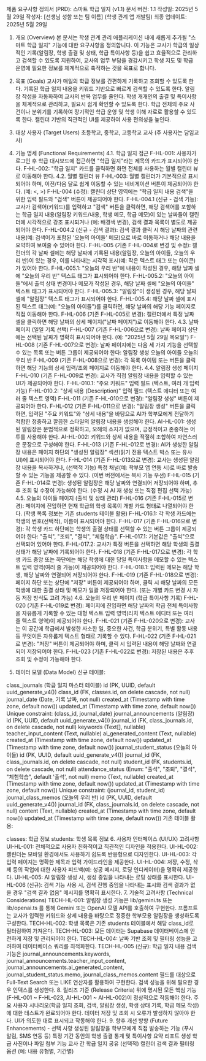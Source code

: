 제품 요구사항 정의서 (PRD): 스마트 학급 일지 (v1.1)
문서 버전: 1.1
작성일: 2025년 5월 29일
작성자: [선생님 성함 또는 팀 이름] (학생 관계 앱 개발팀)
최종 업데이트: 2025년 5월 29일

1. 개요 (Overview)
본 문서는 학생 관계 관리 애플리케이션 내에 새롭게 추가될 "스마트 학급 일지" 기능에 대한 요구사항을 정의합니다. 이 기능은 교사가 학급의 일상적인 기록(알림장, 학생 출결 및 상태, 학급 특이사항 등)을 쉽고 효율적으로 관리하고 검색할 수 있도록 지원하여, 교사의 업무 부담을 경감시키고 학생 지도 및 학급 운영에 필요한 정보를 체계적으로 축적하는 것을 목표로 합니다.

2. 목표 (Goals)
교사가 매일의 학급 정보를 간편하게 기록하고 조회할 수 있도록 한다.
기록된 학급 일지 내용을 키워드 기반으로 빠르게 검색할 수 있도록 한다.
알림장 작성을 자동화하여 교사의 반복 업무를 줄인다.
학생 개개인의 출결 및 특이사항을 체계적으로 관리하고, 필요시 쉽게 확인할 수 있도록 한다.
학급 전체의 주요 사건이나 분위기를 기록하여 장기적인 학급 운영 및 학생 이해 자료로 활용할 수 있도록 한다.
캘린더 기반의 직관적인 UI를 제공하여 사용 편의성을 높인다.
3. 대상 사용자 (Target Users)
초등학교, 중학교, 고등학교 교사 (주 사용자는 담임교사)
4. 기능 명세 (Functional Requirements)
4.1. 학급 일지 접근
F-HL-001: 사용자가 로그인 후 학급 대시보드에 접근하면 "학급 일지"라는 제목의 카드가 표시되어야 한다.
F-HL-002: "학급 일지" 카드를 클릭하면 화면 전체를 사용하는 월별 캘린더 뷰로 이동해야 한다.
4.2. 월별 캘린더 뷰
F-HL-003: 월별 캘린더가 기본적으로 표시되어야 하며, 이전/다음 달로 쉽게 이동할 수 있는 네비게이션 버튼이 제공되어야 한다. (예: <, >)
F-HL-004 (수정): 캘린더 상단 영역에는 "학급 일지 내용 검색"을 위한 입력 필드와 "검색" 버튼이 제공되어야 한다.
F-HL-004.1 (신규 - 검색 기능): 교사가 검색어(키워드)를 입력하고 "검색" 버튼을 클릭하면, 해당 검색어를 포함하는 학급 일지 내용(알림장 키워드/내용, 학생 메모, 학급 메모)이 있는 날짜들이 캘린더에 시각적으로 강조 표시되거나 (예: 배경색 변경), 검색 결과 목록이 별도로 제공되어야 한다.
F-HL-004.2 (신규 - 검색 결과): 검색 결과 클릭 시 해당 날짜의 관련 내용(예: 검색어가 포함된 '오늘의 아이들' 메모)으로 바로 이동하거나 해당 내용을 요약하여 보여줄 수 있어야 한다.
F-HL-005 (기존 F-HL-004로 변경 및 수정): 캘린더의 각 날짜 셀에는 해당 날짜에 기록된 내용(알림장, 오늘의 아이들, 오늘의 우리 반)이 있는 경우, 이를 나타내는 시각적 표시(예: 작은 텍스트 태그 또는 아이콘)가 있어야 한다.
F-HL-005.1: "오늘의 우리 반"에 내용이 작성된 경우, 해당 날짜 셀에 "오늘의 우리 반" 텍스트 태그가 표시되어야 한다.
F-HL-005.2: "오늘의 아이들"에서 출석 상태 변경이나 메모가 작성된 경우, 해당 날짜 셀에 "오늘의 아이들" 텍스트 태그가 표시되어야 한다.
F-HL-005.3: "알림장"이 생성된 경우, 해당 날짜 셀에 "알림장" 텍스트 태그가 표시되어야 한다.
F-HL-005.4: 해당 날짜 셀에 표시된 텍스트 태그(예: "오늘의 아이들")를 클릭하면, 해당 날짜의 해당 기능 페이지로 직접 이동해야 한다.
F-HL-006 (기존 F-HL-005로 변경): 캘린더에서 특정 날짜 셀을 클릭하면 해당 날짜의 상세 페이지("날짜 페이지")로 이동해야 한다.
4.3. 날짜 페이지 (일일 기록 선택)
F-HL-007 (기존 F-HL-006으로 변경): 날짜 페이지 상단에는 선택된 날짜가 명확히 표시되어야 한다. (예: "2025년 5월 29일 목요일")
F-HL-008 (기존 F-HL-007으로 변경): 날짜 페이지에는 다음 세 가지 기능을 선택할 수 있는 목록 또는 버튼 그룹이 제공되어야 한다:
알림장 생성
오늘의 아이들
오늘의 우리 반
F-HL-009 (기존 F-HL-008으로 변경): 각 목록 아이템 또는 버튼을 클릭하면 해당 기능의 상세 입력/조회 페이지로 이동해야 한다.
4.4. 알림장 생성 페이지
F-HL-010 (기존 F-HL-009로 변경): 교사가 직접 알림장 내용을 입력할 수 있는 UI가 제공되어야 한다.
F-HL-010.1: "주요 키워드" 입력 필드 (텍스트, 여러 개 입력 가능)
F-HL-010.2: "상세 내용 (Description)" 입력 필드 (텍스트 에디터 또는 여러 줄 텍스트 영역)
F-HL-011 (기존 F-HL-010으로 변경): "알림장 생성" 버튼이 제공되어야 한다.
F-HL-012 (기존 F-HL-011으로 변경): "알림장 생성" 버튼을 클릭하면, 입력된 "주요 키워드"와 "상세 내용"을 바탕으로 AI가 학부모에게 전달하기 적합한 정중하고 깔끔한 스타일의 알림장 내용을 생성해야 한다.
AI-HL-001: 생성된 알림장은 문법적으로 정확하고, 오해의 소지가 없으며, 긍정적이고 존중하는 어투를 사용해야 한다.
AI-HL-002: 키워드와 상세 내용을 적절히 조합하여 자연스러운 문장으로 구성해야 한다.
F-HL-013 (기존 F-HL-012로 변경): AI가 생성한 알림장 내용은 페이지 하단의 "생성된 알림장" 섹션(읽기 전용 텍스트 박스 또는 유사 UI)에 표시되어야 한다.
F-HL-014 (기존 F-HL-013으로 변경): 교사는 생성된 알림장 내용을 복사하거나, (선택적 기능) 특정 채널(예: 학부모 앱 연동 시)로 바로 발송할 수 있는 기능을 제공할 수 있다. (이번 버전에서는 복사 기능 우선)
F-HL-015 (기존 F-HL-014로 변경): 생성된 알림장은 해당 날짜와 연결되어 저장되어야 하며, 추후 조회 및 수정이 가능해야 한다. (수정 시 AI 재 생성 또는 직접 편집 선택 가능)
4.5. 오늘의 아이들 페이지 (출석 및 상태 관리)
F-HL-016 (기존 F-HL-015로 변경): 페이지에 진입하면 현재 학급의 학생 목록이 개별 카드 형태로 나열되어야 한다. (학생 목록 정보는 기존 students 테이블 활용)
F-HL-016.1: 각 학생 카드에는 학생의 번호(선택적), 이름이 표시되어야 한다.
F-HL-017 (기존 F-HL-016으로 변경): 각 학생 카드 하단에는 학생의 출결 상태를 선택할 수 있는 버튼 그룹이 제공되어야 한다: "출석", "조퇴", "결석", "체험학습".
F-HL-017.1: 기본값은 "출석"으로 선택되어 있어야 한다.
F-HL-017.2: 교사가 특정 버튼을 선택하면 해당 학생의 출결 상태가 해당 날짜에 기록되어야 한다.
F-HL-018 (기존 F-HL-017으로 변경): 각 학생 카드 중앙 또는 하단에는 해당 학생에 대한 당일 특이사항을 메모할 수 있는 텍스트 입력 영역(여러 줄 가능)이 제공되어야 한다.
F-HL-018.1: 입력된 메모는 해당 학생, 해당 날짜와 연결되어 저장되어야 한다.
F-HL-019 (기존 F-HL-018으로 변경): 페이지 하단 또는 상단에 "저장" 버튼이 제공되어야 하며, 클릭 시 해당 날짜의 모든 학생에 대한 출결 상태 및 메모가 일괄 저장되어야 한다. (또는 개별 카드 변경 시 자동 저장 방식도 고려 가능)
4.6. 오늘의 우리 반 페이지 (학급 특이사항 기록)
F-HL-020 (기존 F-HL-019로 변경): 페이지에 진입하면 해당 날짜의 학급 전체 특이사항을 자유롭게 기록할 수 있는 대형 텍스트 입력 영역(리치 텍스트 에디터 또는 여러 줄 텍스트 영역)이 제공되어야 한다.
F-HL-021 (기존 F-HL-020으로 변경): 교사는 이 공간에 학급에서 발생한 사소한 일, 중요한 사건, 학급 분위기, 특별 활동 내용 등 무엇이든 자유롭게 텍스트 형태로 기록할 수 있다.
F-HL-022 (기존 F-HL-021로 변경): "저장" 버튼이 제공되어야 하며, 클릭 시 입력된 내용이 해당 날짜와 연결되어 저장되어야 한다.
F-HL-023 (기존 F-HL-022로 변경): 저장된 내용은 추후 조회 및 수정이 가능해야 한다.
5. 데이터 모델 (Data Model)
신규 테이블:

class_journals (학급 일지 마스터 테이블)
id (PK, UUID, default uuid_generate_v4())
class_id (FK, classes.id, on delete cascade, not null)
journal_date (Date, 기록 날짜, not null)
created_at (Timestamp with time zone, default now())
updated_at (Timestamp with time zone, default now())
Unique constraint: (class_id, journal_date)
journal_announcements (알림장)
id (PK, UUID, default uuid_generate_v4())
journal_id (FK, class_journals.id, on delete cascade, not null)
keywords (Text[], nullable)
teacher_input_content (Text, nullable)
ai_generated_content (Text, nullable)
created_at (Timestamp with time zone, default now())
updated_at (Timestamp with time zone, default now())
journal_student_status (오늘의 아이들)
id (PK, UUID, default uuid_generate_v4())
journal_id (FK, class_journals.id, on delete cascade, not null)
student_id (FK, students.id, on delete cascade, not null)
attendance_status (Enum: "출석", "조퇴", "결석", "체험학습", default '출석', not null)
memo (Text, nullable)
created_at (Timestamp with time zone, default now())
updated_at (Timestamp with time zone, default now())
Unique constraint: (journal_id, student_id)
journal_class_memos (오늘의 우리 반)
id (PK, UUID, default uuid_generate_v4())
journal_id (FK, class_journals.id, on delete cascade, not null)
content (Text, nullable)
created_at (Timestamp with time zone, default now())
updated_at (Timestamp with time zone, default now())
기존 테이블 활용:

classes: 학급 정보
students: 학생 목록 정보
6. 사용자 인터페이스 (UI/UX) 고려사항
UI-HL-001: 전체적으로 사용자 친화적이고 직관적인 디자인을 적용한다.
UI-HL-002: 캘린더는 모바일 환경에서도 사용하기 쉽도록 반응형으로 디자인한다.
UI-HL-003: 각 입력 페이지는 명확한 제목과 입력 가이드라인을 제공한다.
UI-HL-004: 저장, 수정, 삭제 등의 작업에 대한 사용자 피드백(예: 성공 메시지, 로딩 인디케이터)을 명확히 제공한다.
UI-HL-005: AI 알림장 생성 시, 생성 중임을 나타내는 로딩 상태를 표시한다.
UI-HL-006 (신규): 검색 기능 사용 시, 검색 진행 중임을 나타내는 표시와 검색 결과가 없을 경우 "검색 결과 없음" 메시지를 명확히 표시한다.
7. 기술적 고려사항 (Technical Considerations)
TECH-HL-001: 알림장 생성 기능은 lib/gemini.ts 또는 lib/openai.ts 를 통해 Gemini 또는 OpenAI 모델 API를 호출하여 구현한다. 프롬프트는 교사가 입력한 키워드와 상세 내용을 바탕으로 정중한 학부모용 알림장을 생성하도록 구성한다.
TECH-HL-002: 학생 목록은 기존 students 테이블에서 해당 class_id로 필터링하여 가져온다.
TECH-HL-003: 모든 데이터는 Supabase 데이터베이스에 안전하게 저장 및 관리되어야 한다.
TECH-HL-004: 날짜 기반 조회 및 필터링 성능을 고려하여 데이터베이스 쿼리를 최적화한다.
TECH-HL-005 (신규): 학급 일지 내용 검색 기능은 journal_announcements.keywords, journal_announcements.teacher_input_content, journal_announcements.ai_generated_content, journal_student_status.memo, journal_class_memos.content 필드를 대상으로 Full-Text Search 또는 LIKE 연산자를 활용하여 구현한다. 검색 성능을 위해 필요한 경우 인덱스를 생성한다.
8. 릴리즈 기준 (Release Criteria)
위에 명시된 모든 핵심 기능(F-HL-001 ~ F-HL-023, AI-HL-001 ~ AI-HL-002)이 정상적으로 작동해야 한다.
주요 사용자 시나리오(학급 일지 조회, 검색, 알림장 생성, 학생 상태 기록, 학급 메모 작성)에 대한 테스트가 완료되어야 한다.
데이터 저장 및 조회 시 오류가 발생하지 않아야 한다.
UI가 의도한 대로 표시되고 작동해야 한다.
9. 향후 개선 방향 (Future Enhancements) - 선택 사항
생성된 알림장을 학부모에게 직접 발송하는 기능 (푸시 알림, SMS 연동 등)
특정 기간 동안의 학생 출결 통계 및 특이사항 요약 리포트 생성
학급 사진이나 파일 첨부 기능
교사 간 학급 일지 공유 (선택적)
캘린더 검색 결과 필터링 옵션 (예: 내용 유형별, 기간별)